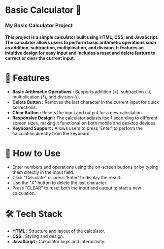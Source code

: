 # Basic Calculator 🧮

### My Basic Calculator Project

#### **This project is a simple calculator built using HTML, CSS, and JavaScript. The calculator allows users to perform basic arithmetic operations such as addition, subtraction, multiplication, and division. It features an intuitive design for easy input and includes a reset and delete feature to correct or clear the current input.**

# 📝 Features
- **Basic Arithmetic Operations :** Supports addition (+), subtraction (-), multiplication (*), and division (/).
- **Delete Button :** Removes the last character in the current input for quick corrections.
- **Clear Button :** Resets the input and output for a new calculation.
- **Responsive Design :** The calculator adjusts itself according to different screen sizes, making it functional on both mobile and desktop devices.
- **Keyboard Support :** Allows users to press 'Enter' to perform the calculation directly from the keyboard.

# 🎯 How to Use
- Enter numbers and operations using the on-screen buttons or by typing them directly in the input field.
- Click "Calculate" or press 'Enter' to display the result.
- Use the "X" button to delete the last character.
- Press "CLEAR" to reset both the input and output to start a new calculation.

# 🛠️ Tech Stack
- **HTML :** Structure and layout of the calculator.
- **CSS :** Styling and design.
- **JavaScript :** Calculator logic and interactivity.
